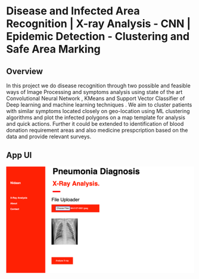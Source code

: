 # Disease and Infected Area Recognition | X-ray Analysis - CNN | Epidemic Detection - Clustering and Safe Area Marking

## Overview

In this project we do disease recognition through two possible and feasible ways of Image Processing and symptoms analysis using state of the art Convolutional Neural Network , KMeans and Support Vector Classifier of Deep learning and machine learning techniques . We aim to cluster patients with similar symptoms located closely on geo-location using ML clustering algorithms and plot the infected polygons on a map template for analysis and quick actions. Further it could be extended to identification of blood donation requirement areas and also medicine prespcription based on the data and provide relevant surveys.

## App UI
![Disease recognition](ss.png)
